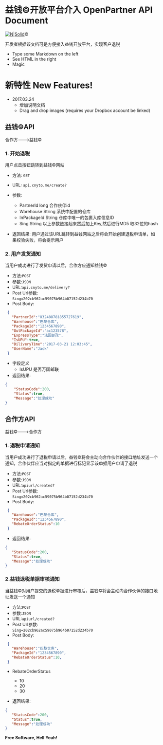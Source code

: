 # 益钱&copy;开放平台介入 OpenPartner API Document

[![N|Solid](https://www.cnyto.me/resources/images/logo.png)](https://partner.cnyto.me)&copy;

开发者根据该文档可是方便接入益钱开放平台，实现客户退税
  - Type some Markdown on the left
  - See HTML in the right
  - Magic

# 
# 新特性 New Features!
- 2017.03.24
  - 增加说明文档 
  - Drag and drop images (requires your Dropbox account be linked)

## 益钱©API

合作方--->益钱&copy;

### 1. 开始退税
 用户点击按钮跳转到益钱&copy;网站

 - 方法: `GET`
 - URL: `api.cnyto.me/create?`
 - 参数:  
   - PartnerId long 合作伙伴id
   - Warehouse String 系统中配置的仓库
   - InPackageId String 仓库中唯一的包裹入库信息ID
   - Sing String   以上参数链接起来然后加上Key,然后进行MD5 取32位的hash
 
 
- 返回结果:
	用户通过该URL跳转到益钱网站之后将会开始创建退税申请单，如果校验失败，将会提示用户
	
### 2. 用户发货通知 
当用户成功进行了发货申请以后，合作方应通知益钱&copy;

- 方法:`POST`
- 参数:`JSON`
- URL:`api.cnyto.me/delivery?`
- Post Url参数:  
  `Sing=202cb962ac59075b964b07152d234b70`  
- Post Body:

 ```json
  {
  	"PartnerId":"832488781855727619",
	"Warehouse":"巴黎仓库",
	"PackageId":"1234567890",
	"OutPackageId":"ac123578",
	"ExpressType":"法国邮政",
	"IsUPU":true,
	"DiliveryTime":"2017-03-21 12:03:45",
	"UserName":"Jack"	
  }
```

   - 字段定义
     - IsUPU 是否万国邮联
- 返回结果:
 
```json
{
	"StatusCode":200,
	"Status":true,
	"Message":"处理成功"
}
```


## 合作方API
益钱&copy;--->合作方
### 1. 退税申请通知
 当用户成功进行了退税申请以后，益钱&copy;将会主动向合作伙伴的接口地址发送一个通知，合作伙伴应当对指定的单据进行标记显示该单据用户申请了退税
	 
- 方法:`POST`
- 参数:`JSON`
- URL:`apiurl/created?`
- Post Url参数:  
  `Sing=202cb962ac59075b964b07152d234b70`  
- Post Body:

 ```json
  {
	"Warehouse":"巴黎仓库",
	"PackageId":"1234567890",
	"RebateOrderStatus":10
  }
```

- 返回结果:

 ```json
{
	"StatusCode":200,
	"Status":true,
	"Message":"处理成功"
}
```


### 2.益钱退税单据审核通知  
 当益钱&copy;对用户提交的退税单据进行审核后，益钱&copy;将会主动向合作伙伴的接口地址发送一个通知

- 方法:`POST`
- 参数:`JSON`
- URL:`apiurl/created?`
- Post Url参数:  
  `Sing=202cb962ac59075b964b07152d234b70`  
- Post Body:

 ```json
  {
	"Warehouse":"巴黎仓库",
	"PackageId":"1234567890",
	"RebateOrderStatus":10,
  }
```

  - RebateOrderStatus
    - 10
    - 20
    - 30

- 返回结果:
 
 ```json
{
	"StatusCode":200,
	"Status":true,
	"Message":"处理成功"
}
```

 
**Free Software, Hell Yeah!**
